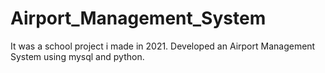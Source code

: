 # Airport_Management_System

It was a school project i made in 2021. Developed an Airport Management System using mysql and python.
